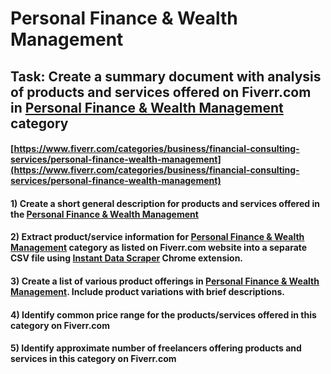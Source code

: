 # Personal Finance & Wealth Management
## Task: Create a summary document with analysis of products and services offered on Fiverr.com in [Personal Finance & Wealth Management](https://www.fiverr.com/categories/business/financial-consulting-services/personal-finance-wealth-management) category
#### [https://www.fiverr.com/categories/business/financial-consulting-services/personal-finance-wealth-management](https://www.fiverr.com/categories/business/financial-consulting-services/personal-finance-wealth-management)
#### 1) Create a short general description for products and services offered in the [Personal Finance & Wealth Management](https://www.fiverr.com/categories/business/financial-consulting-services/personal-finance-wealth-management)
#### 2) Extract product/service information for [Personal Finance & Wealth Management](https://www.fiverr.com/categories/business/financial-consulting-services/personal-finance-wealth-management) category as listed on Fiverr.com website into a separate CSV file using [Instant Data Scraper](https://chrome.google.com/webstore/detail/instant-data-scraper/ofaokhiedipichpaobibbnahnkdoiiah) Chrome extension.
#### 3) Create a list of various product offerings in [Personal Finance & Wealth Management](https://www.fiverr.com/categories/business/financial-consulting-services/personal-finance-wealth-management). Include product variations with brief descriptions.
#### 4) Identify common price range for the products/services offered in this category on Fiverr.com
#### 5) Identify approximate number of freelancers offering products and services in this category on Fiverr.com
